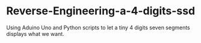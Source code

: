 # Reverse-Engineering-a-4-digits-ssd
Using Aduino Uno and Python scripts to let a tiny 4 digits seven segments displays what we want.
